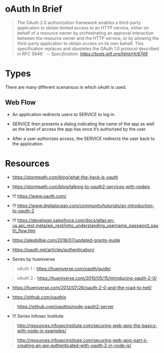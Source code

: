 # oAuth In Brief

>The OAuth 2.0 authorization framework enables a third-party
>application to obtain limited access to an HTTP service, either on
>behalf of a resource owner by orchestrating an approval interaction
>between the resource owner and the HTTP service, or by allowing the
>third-party application to obtain access on its own behalf.  This
>specification replaces and obsoletes the OAuth 1.0 protocol described
>in RFC 5849.`
> -- <cite>Specification: https://tools.ietf.org/html/rfc6749</cite>

# Types

There are many different scenarious in which oAuth is used.

## Web Flow
 
* An application redirects users to SERVICE to log in. 

* SERVICE then presents a dialog indicating the name of the app as well as the level of access the app has once it’s authorized by the user. 

* After a user authorizes access, the SERVICE redirects the user back to the application.

# Resources

* https://stormpath.com/blog/what-the-heck-is-oauth

* https://stormpath.com/blog/talking-to-oauth2-services-with-nodejs 

* !!! https://www.oauth.com/

* !!! https://www.digitalocean.com/community/tutorials/an-introduction-to-oauth-2

* !!! https://developer.salesforce.com/docs/atlas.en-us.api_rest.meta/api_rest/intro_understanding_username_password_oauth_flow.htm

* https://alexbilbie.com/2016/07/updated-grants-guide

* https://oauth.net/articles/authentication/

* Series by hueniverse

> oAuth 1 - https://hueniverse.com/oauth/guide/

> oAuth 2 - https://hueniverse.com/2010/05/15/introducing-oauth-2-0/

* https://hueniverse.com/2012/07/26/oauth-2-0-and-the-road-to-hell/

* https://github.com/oauthjs

> https://github.com/oauthjs/node-oauth2-server

* !!! Series Infosec Institute

> http://resources.infosecinstitute.com/securing-web-apis-the-basics-with-node-js-examples/

> http://resources.infosecinstitute.com/securing-web-apis-part-ii-creating-an-api-authenticated-with-oauth-2-in-node-js/